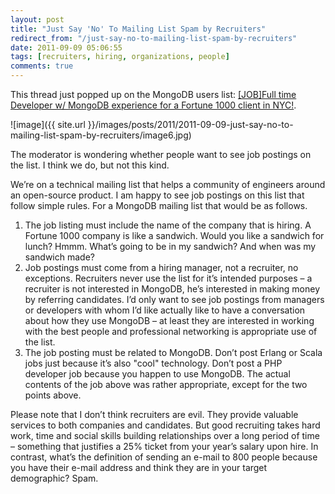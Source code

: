 ```yaml
---
layout: post
title: "Just Say 'No' To Mailing List Spam by Recruiters"
redirect_from: "/just-say-no-to-mailing-list-spam-by-recruiters"
date: 2011-09-09 05:06:55
tags: [recruiters, hiring, organizations, people]
comments: true
---
```

This thread just popped up on the MongoDB users list: [[JOB]Full time Developer w/ MongoDB experience for a Fortune 1000 client in NYC!](http://www.meetup.com/New-York-MongoDB-User-Group/messages/22530452/).

![image]({{ site.url }}/images/posts/2011/2011-09-09-just-say-no-to-mailing-list-spam-by-recruiters/image6.jpg)

The moderator is wondering whether people want to see job postings on the list. I think we do, but not this kind.

We’re on a technical mailing list that helps a community of engineers around an open-source product. I am happy to see job postings on this list that follow simple rules. For a MongoDB mailing list that would be as follows.

1. The job listing must include the name of the company that is hiring. A Fortune 1000 company is like a sandwich. Would you like a sandwich for lunch? Hmmm. What’s going to be in my sandwich? And when was my sandwich made?
2. Job postings must come from a hiring manager, not a recruiter, no exceptions. Recruiters never use the list for it’s intended purposes – a recruiter is not interested in MongoDB, he’s interested in making money by referring candidates. I’d only want to see job postings from managers or developers with whom I’d like actually like to have a conversation about how they use MongoDB – at least they are interested in working with the best people and professional networking is appropriate use of the list.
3. The job posting must be related to MongoDB. Don’t post Erlang or Scala jobs just because it’s also "cool" technology. Don’t post a PHP developer job because you happen to use MongoDB. The actual contents of the job above was rather appropriate, except for the two points above.

Please note that I don’t think recruiters are evil. They provide valuable services to both companies and candidates. But good recruiting takes hard work, time and social skills building relationships over a long period of time – something that justifies a 25% ticket from your year’s salary upon hire. In contrast, what’s the definition of sending an e-mail to 800 people because you have their e-mail address and think they are in your target demographic? Spam.
